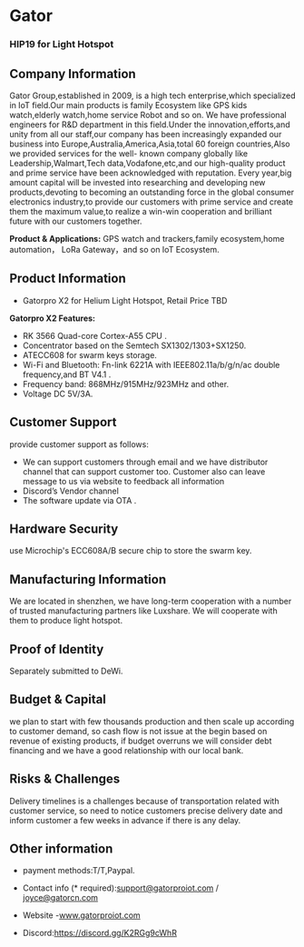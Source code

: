 # Gator

### HIP19 for Light Hotspot


## Company Information

Gator Group,established in 2009, is a high tech enterprise,which specialized in IoT field.Our main products is family Ecosystem like GPS kids watch,elderly watch,home service Robot and so on. We have professional engineers for R&D department in this field.Under the innovation,efforts,and unity from all our staff,our company has been increasingly expanded our business into Europe,Australia,America,Asia,total 60 foreign countries,Also we provided services for the well- known company globally like Leadership,Walmart,Tech data,Vodafone,etc,and our high-quality product and prime service have been acknowledged with reputation.
Every year,big amount capital will be invested into researching and developing new products,devoting to becoming an outstanding force in the global consumer electronics industry,to provide our customers with prime service and create them the maximum value,to realize a win-win cooperation and brilliant future with our customers together.

**Product & Applications:** GPS watch and trackers,family ecosystem,home automation， LoRa Gateway，and so on IoT Ecosystem.

## Product Information

* Gatorpro X2 for Helium Light Hotspot, Retail Price TBD


**Gatorpro X2 Features:**

* RK 3566 Quad-core Cortex-A55 CPU .
* Concentrator based on the Semtech SX1302/1303+SX1250.
* ATECC608 for swarm keys storage.
* Wi-Fi and Bluetooth: Fn-link 6221A with IEEE802.11a/b/g/n/ac double frequency,and BT V4.1 .
* Frequency band: 868MHz/915MHz/923MHz and other.
* Voltage DC 5V/3A.

## Customer Support ##

provide customer support as follows:

* We can support customers through email and we have distributor channel that can support customer too. Customer also can leave message to us via website to feedback all information
* Discord’s Vendor channel
* The software update via OTA .

## Hardware Security ##

 use Microchip's ECC608A/B secure chip to store the swarm key.

## Manufacturing Information ##

We are located in shenzhen, we have long-term cooperation with a number of trusted manufacturing partners like Luxshare. We will cooperate with them to produce light hotspot.

## Proof of Identity

Separately submitted to DeWi.

## Budget & Capital

we plan to start with few thousands production and then scale up according to customer demand, so cash flow is not issue at the begin based on revenue of existing products, if budget overruns we will consider debt financing and we have a good relationship with our local bank. 

## Risks & Challenges

Delivery timelines is a challenges because of transportation related with customer service, so need to notice customers precise delivery date and inform customer a few weeks in advance if there is any delay.

## Other information

* payment methods:T/T,Paypal.

* Contact info (* required):support@gatorproiot.com / joyce@gatorcn.com

* Website -www.gatorproiot.com

* Discord:https://discord.gg/K2RGg9cWhR



